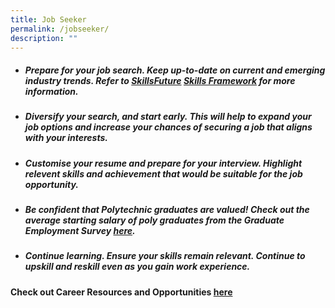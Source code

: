 ```yaml
---
title: Job Seeker
permalink: /jobseeker/
description: ""
---
```

-  ##### **Prepare for your job search.** Keep up-to-date on current and emerging industry trends. Refer to [SkillsFuture](https://www.skillsfuture.gov.sg/skills-framework) [Skills Framework](https://www.skillsfuture.gov.sg/skills-framework) for more information.

- ##### **Diversify your search, and start early.** This will help to expand your job options and increase your chances of securing a job that aligns with your interests.

- ##### **Customise your resume and prepare for your interview.** Highlight relevent skills and achievement that would be suitable for the job opportunity. 

- ##### **Be confident that Polytechnic graduates are valued!** Check out the average starting salary of poly graduates from the Graduate Employment Survey [here](https://ges.polytechnic.edu.sg/past-results.html).

- ##### **Continue learning.** Ensure your skills remain relevant. Continue to upskill and reskill even as you gain work experience.

#### **Check out Career Resources and Opportunities [here](/careerpreparation/)**